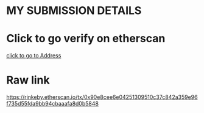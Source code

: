 # MY SUBMISSION DETAILS

# Click to go verify on etherscan
[click to go to Address](https://rinkeby.etherscan.io/tx/0x90e8cee6e04251309510c37c842a359e96f735d55fda9bb94cbaaafa8d0b5848)

# Raw link
https://rinkeby.etherscan.io/tx/0x90e8cee6e04251309510c37c842a359e96f735d55fda9bb94cbaaafa8d0b5848